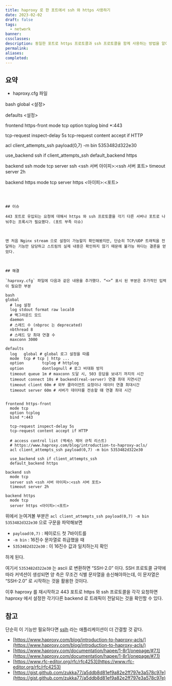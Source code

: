 ```yaml
---
title: haproxy 로 한 포트에서 ssh 와 https 사용하기
date: 2023-02-02
draft: false
tags:
  - network
banner: 
cssclasses: 
description: 동일한 포트로 https 프로토콜과 ssh 프로토콜을 함께 사용하는 방법을 알아본다.
permalink: 
aliases: 
completed:
---
```

## 요약

- haproxy.cfg 파일

bash
global
  <설정>

defaults
  <설정>


frontend https-front
  mode tcp
  option tcplog
  bind *:443

  tcp-request inspect-delay 5s
  tcp-request content accept if HTTP

  acl client_attempts_ssh payload(0,7) -m bin 5353482d322e30

  use_backend ssh if client_attempts_ssh
  default_backend https

backend ssh
  mode tcp
  server ssh <ssh 서버 아이피>:<ssh 서버 포트>
  timeout server 2h

backend https
  mode tcp
  server https <아이피>:<포트>
```

  

## 이슈

443 포트로 유입되는 요청에 대해서 https 와 ssh 프로토콜을 각기 다른 서버나 포트로 나눠주는 프록시가 필요했다. (포트 부족 이슈)

  

맨 처음 Nginx stream 으로 설정이 가능할지 확인해봤지만, 단순히 TCP/UDP 트래픽을 전달하는 기능만 담당하고 스트림의 실제 내용은 확인하지 않기 때문에 불가능 하다는 결론을 얻었다.

  

## 해결

`haproxy.cfg` 파일에 다음과 같은 내용을 추가했다. “<>” 표시 된 부분은 추가적인 입력이 필요한 부분

bash
global
  # log 설정
  log stdout format raw local0
  # 백그라운드 모드
  daemon
  # 스레드 수 (nbproc 는 deprecated)
  nbthread 8
  # 스레드 당 최대 연결 수
  maxconn 3000

defaults
  log  	global # global 로그 설정을 따름
  mode 	tcp # tcp | http ...
  option       	tcplog # httplog
  option       	dontlognull # 로그 비대화 방지
  timeout queue 1m # maxconn 도달 시, 503 응답을 보내기 까지의 시간
  timeout connect 10s # backend(real-server) 연결 최대 지연시간
  timeout client 60m # 외부 클라이언트 요청이나 데이터 연결 최대시간
  timeout server 60m # 서버가 데이터를 전송할 떄 연결 최대 시간


frontend https-front
  mode tcp
  option tcplog
  bind *:443

  tcp-request inspect-delay 5s
  tcp-request content accept if HTTP

  # access control list (액세스 제어 규칙 리스트)
  # https://www.haproxy.com/blog/introduction-to-haproxy-acls/
  acl client_attempts_ssh payload(0,7) -m bin 5353482d322e30

  use_backend ssh if client_attempts_ssh
  default_backend https

backend ssh
  mode tcp
  server ssh <ssh 서버 아이피>:<ssh 서버 포트>
  timeout server 2h

backend https
  mode tcp
  server https <아이피>:<포트>
```

  

위에서 눈여겨볼 부분은 `acl client_attempts_ssh payload(0,7) -m bin 5353482d322e30` 으로 구문을 파악해보면

- `payload(0,7)` : 페이로드 첫 7바이트를
- `-m bin` : 16진수 문자열로 취급했을 때
- `5353482d322e30` : 이 16진수 값과 일치하는지 확인

하게 된다.

여기서 `5353482d322e30` 는 ascii 로 변환하면 “SSH-2.0” 이다. SSH 프로토콜 규약에 따라 커넥션이 생성되면 양 측은 무조건 식별 문자열을 송신해야하는데, 이 문자열은 “SSH-2.0” 로 시작하는 것을 활용한 것이다.

  

이후 haproxy 를 재시작하고 443 포트로 https 와 ssh 프로토콜을 각각 요청하면 haproxy 에서 설정한 각기다른 backend 로 트래픽이 전달되는 것을 확인할 수 있다.

  

## 참고

단순히 이 기능만 필요하다면 [sslh](https://github.com/yrutschle/sslh) 라는 애플리케이션이 더 간결할 것 같다.

  

- [https://www.haproxy.com/blog/introduction-to-haproxy-acls/](https://www.haproxy.com/blog/introduction-to-haproxy-acls/)
- [https://www.haproxy.com/documentation/hapee/1-8r1/onepage/#7.1](https://www.haproxy.com/documentation/hapee/1-8r1/onepage/#7.1)
- [https://www.rfc-editor.org/rfc/rfc4253](https://www.rfc-editor.org/rfc/rfc4253)
- [https://gist.github.com/zukka77/a5ddb8d81ef9a82e2ff797e3a578c97e](https://gist.github.com/zukka77/a5ddb8d81ef9a82e2ff797e3a578c97e)